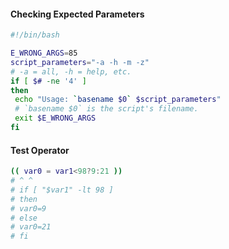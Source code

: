 #### Checking Expected Parameters
```bash
#!/bin/bash

E_WRONG_ARGS=85
script_parameters="-a -h -m -z"
# -a = all, -h = help, etc.
if [ $# -ne '4' ]
then
 echo "Usage: `basename $0` $script_parameters"
 # `basename $0` is the script's filename.
 exit $E_WRONG_ARGS
fi
```

#### Test Operator
```bash
(( var0 = var1<98?9:21 ))
# ^ ^
# if [ "$var1" -lt 98 ]
# then
# var0=9
# else
# var0=21
# fi
```
